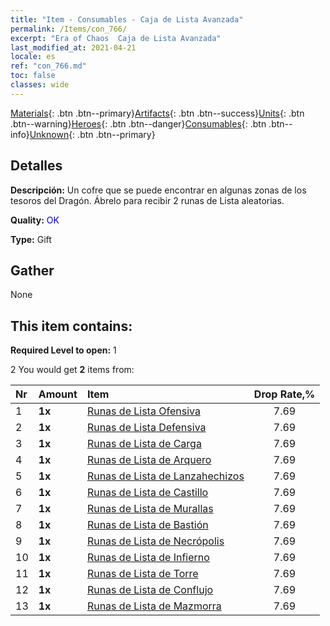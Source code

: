 ```yaml
---
title: "Item - Consumables - Caja de Lista Avanzada"
permalink: /Items/con_766/
excerpt: "Era of Chaos  Caja de Lista Avanzada"
last_modified_at: 2021-04-21
locale: es
ref: "con_766.md"
toc: false
classes: wide
---
```

 [Materials](/es/Items/){: .btn .btn--primary}[Artifacts](/es/Items/Artifacts/){: .btn .btn--success}[Units](/es/Items/Units/){: .btn .btn--warning}[Heroes](/es/Items/Heroes/){: .btn .btn--danger}[Consumables](/es/Items/Consumables/){: .btn .btn--info}[Unknown](/es/Items/Unknown/){: .btn .btn--primary}

## Detalles
 **Descripción:** Un cofre que se puede encontrar en algunas zonas de los tesoros del Dragón. Ábrelo para recibir 2 runas de Lista aleatorias.

 **Quality:** <span style="color: #0000CD">OK</span>

 **Type:** Gift

## Gather

  None

## This item contains:

 **Required Level to open:** 1

 2 You would get **2** items  from:

  | Nr | Amount |     Item    | Drop Rate,% |
  |:---|:-------|:------------|:---------:|
  | 1 |  **1x** | [Runas de Lista Ofensiva](/es/Items/con_734/) | 7.69 | 
  | 2 |  **1x** | [Runas de Lista Defensiva](/es/Items/con_739/) | 7.69 | 
  | 3 |  **1x** | [Runas de Lista de Carga](/es/Items/con_741/) | 7.69 | 
  | 4 |  **1x** | [Runas de Lista de Arquero](/es/Items/con_742/) | 7.69 | 
  | 5 |  **1x** | [Runas de Lista de Lanzahechizos](/es/Items/con_746/) | 7.69 | 
  | 6 |  **1x** | [Runas de Lista de Castillo](/es/Items/con_752/) | 7.69 | 
  | 7 |  **1x** | [Runas de Lista de Murallas](/es/Items/con_753/) | 7.69 | 
  | 8 |  **1x** | [Runas de Lista de Bastión](/es/Items/con_754/) | 7.69 | 
  | 9 |  **1x** | [Runas de Lista de Necrópolis](/es/Items/con_755/) | 7.69 | 
  | 10 |  **1x** | [Runas de Lista de Infierno](/es/Items/con_777/) | 7.69 | 
  | 11 |  **1x** | [Runas de Lista de Torre](/es/Items/con_785/) | 7.69 | 
  | 12 |  **1x** | [Runas de Lista de Conflujo](/es/Items/con_791/) | 7.69 | 
  | 13 |  **1x** | [Runas de Lista de Mazmorra](/es/Items/con_792/) | 7.69 | 
